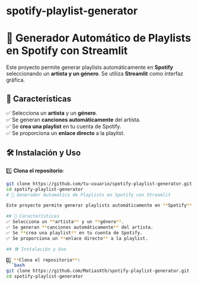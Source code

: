 # spotify-playlist-generator
# 🎵 Generador Automático de Playlists en Spotify con Streamlit

Este proyecto permite generar playlists automáticamente en **Spotify** seleccionando un **artista y un género**. Se utiliza **Streamlit** como interfaz gráfica.

## 🚀 Características
✅ Selecciona un **artista** y un **género**.  
✅ Se generan **canciones automáticamente** del artista.  
✅ Se **crea una playlist** en tu cuenta de Spotify.  
✅ Se proporciona un **enlace directo** a la playlist.  

## 🛠 Instalación y Uso

1️⃣ **Clona el repositorio**:
```bash
git clone https://github.com/tu-usuario/spotify-playlist-generator.git
cd spotify-playlist-generator
# 🎵 Generador Automático de Playlists en Spotify con Streamlit

Este proyecto permite generar playlists automáticamente en **Spotify** seleccionando un **artista y un género**. Se utiliza **Streamlit** como interfaz gráfica.

## 🚀 Características
✅ Selecciona un **artista** y un **género**.  
✅ Se generan **canciones automáticamente** del artista.  
✅ Se **crea una playlist** en tu cuenta de Spotify.  
✅ Se proporciona un **enlace directo** a la playlist.  

## 🛠 Instalación y Uso

1️⃣ **Clona el repositorio**:
```bash
git clone https://github.com/MatiasXth/spotify-playlist-generator.git
cd spotify-playlist-generator

